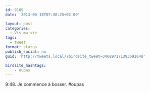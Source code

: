 ```yaml
---
id: 9109
date: '2013-06-18T07:48:25+02:00'

layout: post
categories:
  - Vis ma vie
tags:
  - tweet
format: status
publish_social: no
guid: 'http://tweets.local/?birdsite_tweet=346897171393691648'

birdsite_hashtags:
    - oupas
---
```


9:48. Je commence à bosser. #oupas
